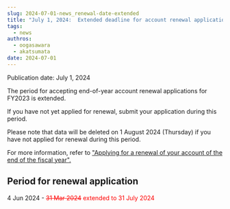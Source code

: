 ```yaml
---
slug: 2024-07-01-news_renewal-date-extended
title: "July 1, 2024:  Extended deadline for account renewal application at the end of FY2023"
tags:
  - news
authros:
  - oogasawara
  - akatsumata
date: 2024-07-01
---
```


Publication date: July 1, 2024

The period for accepting end-of-year account renewal applications for FY2023 is extended.

If you have not yet applied for renewal, submit your application during this period.

Please note that data will be deleted on 1 August 2024 (Thursday) if you have not applied for renewal during this period.

For more information, refer to ["Applying for a renewal of your account of the end of the fiscal year".](/application/renewal/)


## Period for renewal application

4 Jun 2024 - <font color="red">~~31 Mar 2024~~ extended to 31 July 2024</font>
